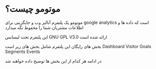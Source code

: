 # موتومو چیست؟

موتومو یک پلتفرم آنالیز وب و جایگزینی برای google analytics است که داده ها و اطلاعات مشتریان شما را محفوظ نگه میدارد

این پلتفرم تحت لیسانس GNU GPL V3.0 ارائه شده است

بخش های رایگان این پلتفرم شامل بخش های زیر است
Dashboard
Visitor
Goals
Segments
Events

در ادامه هر کدام از این بخش ها توضیح داده خواهند شد